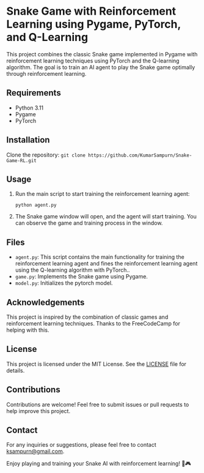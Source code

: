 # Snake Game with Reinforcement Learning using Pygame, PyTorch, and Q-Learning

This project combines the classic Snake game implemented in Pygame with reinforcement learning techniques using PyTorch and the Q-learning algorithm. The goal is to train an AI agent to play the Snake game optimally through reinforcement learning.

## Requirements
- Python 3.11
- Pygame
- PyTorch

## Installation

Clone the repository:
    ```
    git clone https://github.com/KumarSampurn/Snake-Game-RL.git
    ```



## Usage

1. Run the main script to start training the reinforcement learning agent:
    ```
    python agent.py
    ```
2. The Snake game window will open, and the agent will start training. You can observe the game and training process in the window.


## Files

- `agent.py`: This script contains the main functionality for training the reinforcement learning agent and fines the reinforcement learning agent using the Q-learning algorithm with PyTorch..
- `game.py`: Implements the Snake game using Pygame.
- `model.py`: Initializes the pytorch model.

## Acknowledgements

This project is inspired by the combination of classic games and reinforcement learning techniques. Thanks to the FreeCodeCamp for helping with this.

## License

This project is licensed under the MIT License. See the [LICENSE](LICENSE) file for details.

## Contributions

Contributions are welcome! Feel free to submit issues or pull requests to help improve this project.

## Contact

For any inquiries or suggestions, please feel free to contact [ksampurn@gmail.com](mailto:ksampurn@gmail.com).

Enjoy playing and training your Snake AI with reinforcement learning! 🐍🎮

